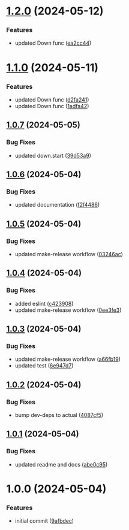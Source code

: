 # [1.2.0](https://github.com/JS-AK/pg-migration-system/compare/v1.1.0...v1.2.0) (2024-05-12)


### Features

* updated Down func ([ea2cc44](https://github.com/JS-AK/pg-migration-system/commit/ea2cc44f58172fd922acb9154c903b9b130a57c0))

# [1.1.0](https://github.com/JS-AK/pg-migration-system/compare/v1.0.7...v1.1.0) (2024-05-11)


### Features

* updated Down func ([d2fa241](https://github.com/JS-AK/pg-migration-system/commit/d2fa2412fda5ce99e019be02ac301f57df46457b))
* updated Down func ([1adfa42](https://github.com/JS-AK/pg-migration-system/commit/1adfa4208aea60ca2bd684eae10543fee75f6902))

## [1.0.7](https://github.com/JS-AK/pg-migration-system/compare/v1.0.6...v1.0.7) (2024-05-05)


### Bug Fixes

* updated down.start ([39d53a9](https://github.com/JS-AK/pg-migration-system/commit/39d53a9e8c730541cb18b2d26ca942ea1f1130d0))

## [1.0.6](https://github.com/JS-AK/pg-migration-system/compare/v1.0.5...v1.0.6) (2024-05-04)


### Bug Fixes

* updated documentation ([f2f4486](https://github.com/JS-AK/pg-migration-system/commit/f2f4486b1abcab7453a56194efa0c05e10c93a4b))

## [1.0.5](https://github.com/JS-AK/pg-migration-system/compare/v1.0.4...v1.0.5) (2024-05-04)


### Bug Fixes

* updated make-release workflow ([03246ac](https://github.com/JS-AK/pg-migration-system/commit/03246ac23175f65d8b3d58ca35c89400dccc2c1b))

## [1.0.4](https://github.com/JS-AK/pg-migration-system/compare/v1.0.3...v1.0.4) (2024-05-04)


### Bug Fixes

* added eslint ([c423908](https://github.com/JS-AK/pg-migration-system/commit/c423908541c3e125f2f05fc63b509a33bbac127b))
* updated make-release workflow ([0ee3fe3](https://github.com/JS-AK/pg-migration-system/commit/0ee3fe3c7ff872c91640977f7fef26e80c01b69b))

## [1.0.3](https://github.com/JS-AK/pg-migration-system/compare/v1.0.2...v1.0.3) (2024-05-04)


### Bug Fixes

* updated make-release workflow ([a66fb19](https://github.com/JS-AK/pg-migration-system/commit/a66fb1990234da9da7a5a67778bd79e03fd33cd6))
* updated test ([6e947d7](https://github.com/JS-AK/pg-migration-system/commit/6e947d76085f07ecd498f8d499ab2045c2996b5e))

## [1.0.2](https://github.com/JS-AK/pg-migration-system/compare/v1.0.1...v1.0.2) (2024-05-04)


### Bug Fixes

* bump dev-deps to actual ([4087cf5](https://github.com/JS-AK/pg-migration-system/commit/4087cf556a2025e09f8af9bb82d73798a288dae2))

## [1.0.1](https://github.com/JS-AK/pg-migration-system/compare/v1.0.0...v1.0.1) (2024-05-04)


### Bug Fixes

* updated readme and docs ([abe0c95](https://github.com/JS-AK/pg-migration-system/commit/abe0c95764e5656dba3b95fb2f1e540d05c0bcf6))

# 1.0.0 (2024-05-04)


### Features

* initial commit ([9afbdec](https://github.com/JS-AK/pg-migration-system/commit/9afbdecf549e62bc9708e548f9d14f0f225850f1))
